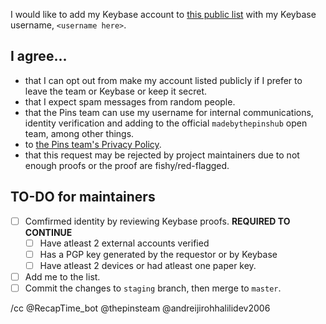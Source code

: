 I would like to add my Keybase account to [this public list](https://en.handbooksbythepins.cf/devops/secure/members-with-keybase) with my Keybase username, `<username here>`.

## I agree...
* that I can opt out from make my account listed publicly if I prefer to leave the team or Keybase or keep it secret.
* that I expect spam messages from random people.
* that the Pins team can use my username for internal communications, identity verification and adding to the official `madebythepinshub` open team, among other things.
* to [the Pins team's Privacy Policy](https://legal.madebythepins.tk/privacy/privacy-policy).
* that this request may be rejected by project maintainers due to not enough proofs or the proof are fishy/red-flagged.

## TO-DO for maintainers
* [ ] Comfirmed identity by reviewing Keybase proofs. **REQUIRED TO CONTINUE**
    * [ ] Have atleast 2 external accounts verified
    * [ ] Has a PGP key generated by the requestor or by Keybase
    * [ ] Have atleast 2 devices or had atleast one paper key.
* [ ] Add me to the list.
* [ ] Commit the changes to `staging` branch, then merge to `master`.

/cc @RecapTime_bot @thepinsteam @andreijirohhalilidev2006
